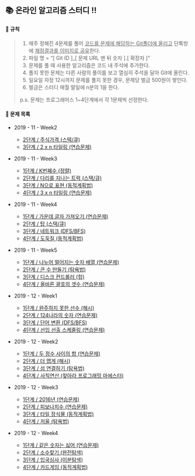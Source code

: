 📚 온라인 알고리즘 스터디 ‼️
-------------

#### 📎 규칙

> 1. 매주 정해진 4문제를 풀어 <u>코드를 문제에 해당하는 Git폴더에 올리고</u> 단톡방에 <u>채점결과를 이미지로 공유</u>한다.
> 2. 파일 명 = “[ Git ID ]_[ 문제 URL 맨 뒤 숫자 ].[ 확장자 ]”
> 3. 문제를 풀 때 사용한 알고리즘은 코드 내 주석에 추가한다.
> 4. 풀지 못한 문제는 다른 사람의 풀이를 보고 열심히 주석을 달아 Git에 올린다.
> 5. 일요일 자정 12시까지 문제를 풀지 못한 경우, 문제당 벌금 500원이 쌓인다.
> 6. 벌금은 스터디 매월 말일에 n분의 1을 한다.
>
> p.s. 문제는 프로그래머스 1~4단계에서 각 1문제씩 선정한다.



#### 📖 문제 목록
* 2019 - 11 - Week2
  * [2단계 / 주식가격 (스택/큐)](https://programmers.co.kr/learn/courses/30/lessons/42584)
  * [3단계 / 2 x n 타일링 (연습문제)](https://programmers.co.kr/learn/courses/30/lessons/12900)

* 2019 - 11 - Week3
  * [1단계 / K번째수 (정렬)](https://programmers.co.kr/learn/courses/30/lessons/42748)
  * [2단계 / 다리를 지나는 트럭 (스택/큐)](https://programmers.co.kr/learn/courses/30/lessons/42583)
  * [3단계 / N으로 표현 (동적계획법)](https://programmers.co.kr/learn/courses/30/lessons/42895)
  * [4단계 / 3 x n 타일링 (연습문제)](https://programmers.co.kr/learn/courses/30/lessons/12902)

* 2019 - 11 - Week4
  * [1단계 / 가운데 글자 가져오기 (연습문제)](https://programmers.co.kr/learn/courses/30/lessons/12903)
  * [2단계 / 탑 (스택/큐)](https://programmers.co.kr/learn/courses/30/lessons/42588)
  * [3단계 / 네트워크 (DFS/BFS)](https://programmers.co.kr/learn/courses/30/lessons/43162)
  * [4단계 / 도둑질 (동적계획법)](https://programmers.co.kr/learn/courses/30/lessons/42897)
  
* 2019 - 11 - Week5
  * [1단계 / 나누어 떨어지는 숫자 배열 (연습문제)](https://programmers.co.kr/learn/courses/30/lessons/12910)
  * [2단계 / 큰 수 만들기 (탐욕법)](https://programmers.co.kr/learn/courses/30/lessons/42883)
  * [3단계 / 디스크 컨드롤러 (힙)](https://programmers.co.kr/learn/courses/30/lessons/42627)
  * [4단계 / 올바른 괄호의 갯수 (연습문제)](https://programmers.co.kr/learn/courses/30/lessons/12929)

* 2019 - 12 - Week1
  * [1단계 / 완주하지 못한 선수 (해시)](https://programmers.co.kr/learn/courses/30/lessons/42576)
  * [2단계 / 124나라의 숫자 (연습문제)](https://programmers.co.kr/learn/courses/30/lessons/12899)
  * [3단계 / 단어 변환 (DFS/BFS)](https://programmers.co.kr/learn/courses/30/lessons/43163)
  * [4단계 / 선입 선출 스케줄링 (연습문제)](https://programmers.co.kr/learn/courses/30/lessons/12920)

* 2019 - 12 - Week2
  * [1단계 / 두 정수 사이의 합 (연습문제)](https://programmers.co.kr/learn/courses/30/lessons/12912)
  * [2단계 / 더 맵게 (해시)](https://programmers.co.kr/learn/courses/30/lessons/42626)
  * [3단계 / 섬 연결하기 (탐욕법)](https://programmers.co.kr/learn/courses/30/lessons/42861)
  * [4단계 / 사칙연산 (찾아라 프로그래밍 마에스터)](https://programmers.co.kr/learn/courses/30/lessons/1843)

* 2019 - 12 - Week3
  * [1단계 / 2016년 (연습문제)](https://programmers.co.kr/learn/courses/30/lessons/12901)
  * [2단계 / 피보나치수 (연습문제)](https://programmers.co.kr/learn/courses/30/lessons/12945)
  * [3단계 / 타일 장식물 (동적계획법)](https://programmers.co.kr/learn/courses/30/lessons/43104)
  * [4단계 / 저울 (탐욕법)](https://programmers.co.kr/learn/courses/30/lessons/42886)

* 2019 - 12 - Week4
  * [1단계 / 같은 숫자는 싫어 (연습문제)](https://programmers.co.kr/learn/courses/30/lessons/12906)
  * [2단계 / 소수찾기 (완전탐색)](https://programmers.co.kr/learn/courses/30/lessons/42839)
  * [3단계 / 입국심사 (이분탐색)](https://programmers.co.kr/learn/courses/30/lessons/43238)
  * [4단계 / 카드게임 (동적계획법)](https://programmers.co.kr/learn/courses/30/lessons/42896)
